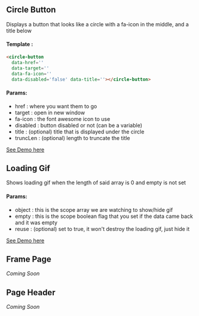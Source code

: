 ## Circle Button

Displays a button that looks like a circle with a fa-icon in the middle, and a title below

#### Template :

```html
<circle-button
  data-href=''
  data-target=''
  data-fa-icon=''
  data-disabled='false' data-title=''></circle-button>
```
#### Params:
* href : where you want them to go
* target : open in new window
* fa-icon : the font awesome icon to use
* disabled : button disabled or not (can be a variable)
* title : (optional) title that is displayed under the circle
* truncLen : (optional) length to truncate the title

<a href='#/demo' class='btn btn-flat btn-sm'>See Demo here</a>

## Loading Gif

Shows loading gif when the length of said array is 0 and empty is not set

#### Params:
+ object : this is the scope array we are watching to show/hide gif
+ empty  : this is the scope boolean flag that you set if the data came back and it was empty
+ reuse  : (optional) set to true, it won't destroy the loading gif, just hide it

<a href='#/demo' class='btn btn-flat btn-sm'>See Demo here</a>

## Frame Page

_Coming Soon_

## Page Header

_Coming Soon_

